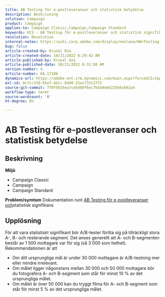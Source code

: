 ```yaml
---
title: AB Testing för e-postleveranser och statistisk betydelse
description: Beskrivning
solution: Campaign
product: Campaign
applies-to: Campaign Classic,Campaign,Campaign Standard
keywords: KCS - AB Testing för e-postleveranser och statistisk signifikans
resolution: Resolution
internal-notes: https://wiki.corp.adobe.com/display/neolane/AB+Testing+for+Email+Deliveries
bug: false
article-created-by: Krunal Oza
article-created-date: 10/21/2022 8:29:42 AM
article-published-by: Krunal Oza
article-published-date: 10/21/2022 8:31:50 AM
version-number: 4
article-number: KA-17106
dynamics-url: https://adobe-ent.crm.dynamics.com/main.aspx?forceUCI=1&pagetype=entityrecord&etn=knowledgearticle&id=fa5ed781-1a51-ed11-bba2-0022480867fb
exl-id: 0c7cc338-65ef-4dcc-8d40-25acf33c27f2
source-git-commit: 7f0f5035ea7cebd60f6ec7bda9de6225b6c602a4
workflow-type: tm+mt
source-wordcount: '0'
ht-degree: 0%

---
```


# AB Testing för e-postleveranser och statistisk betydelse

## Beskrivning

<b>Miljö</b>
- Campaign Classic
- Campaign
- Campaign Standard



<b>Problem/symtom</b>
Dokumentation runt [AB Testing för e-postleveranser och](https://wiki.corp.adobe.com/display/neolane/AB+Testing+for+Email+Deliveries)statistisk signifikans


## Upplösning


För att vara statistiskt signifikant bör A/B-tester förlita sig på tillräckligt stora A-, B- och resterande segment. Det anses generellt att A- och B-segmenten består av 1 500 mottagare var för sig (så 3 000 som helhet). Rekommendationen är att

- Om ditt ursprungliga mål är under 30 000 mottagare är A/B-testning mer eller mindre irrelevant.
- Om målet ligger någonstans mellan 30 000 och 50 000 mottagare bör du fotografera A- och B-segment som står för minst 10 % av det ursprungliga målet.
- Om målet är över 50 000 kan du tryggt filma för A- och B-segment som står för minst 5 % av det ursprungliga målet.
